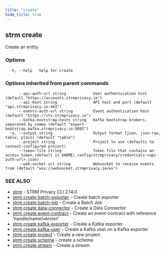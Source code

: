 ```yaml
---
title: "create"
hide_title: true
---
```

## strm create

Create an entity

### Options

```
  -h, --help   help for create
```

### Options inherited from parent commands

```
      --api-auth-url string            User authentication host (default "https://accounts.strmprivacy.io")
      --api-host string                API host and port (default "api.strmprivacy.io:443")
      --events-auth-url string         Event authentication host (default "https://sts.strmprivacy.io")
      --kafka-bootstrap-hosts string   Kafka bootstrap brokers, separated by comma (default "export-bootstrap.kafka.strmprivacy.io:9092")
  -o, --output string                  Output format [json, json-raw, table, plain] (default "table")
      --project string                 Project to use (defaults to context-configured project)
      --token-file string              Token file that contains an access token (default is $HOME/.config/strmprivacy/credentials-<api-auth-url>.json)
      --web-socket-url string          Websocket to receive events from (default "wss://websocket.strmprivacy.io/ws")
```

### SEE ALSO

* [strm](/cli-reference/strm/index.md)	 - STRM Privacy CLI 2.14.0
* [strm create batch-exporter](/cli-reference/strm/create/batch-exporter.md)	 - Create batch exporter
* [strm create batch-job](/cli-reference/strm/create/batch-job.md)	 - Create a Batch Job
* [strm create data-connector](/cli-reference/strm/create/data-connector/index.md)	 - Create a Data Connector
* [strm create event-contract](/cli-reference/strm/create/event-contract.md)	 - Create an event-contract with reference 'handle/name/version'
* [strm create kafka-exporter](/cli-reference/strm/create/kafka-exporter.md)	 - Create a Kafka exporter
* [strm create kafka-user](/cli-reference/strm/create/kafka-user.md)	 - Create a Kafka user on a Kafka exporter
* [strm create project](/cli-reference/strm/create/project.md)	 - Create a new project
* [strm create schema](/cli-reference/strm/create/schema.md)	 - create a schema
* [strm create stream](/cli-reference/strm/create/stream.md)	 - Create a stream

